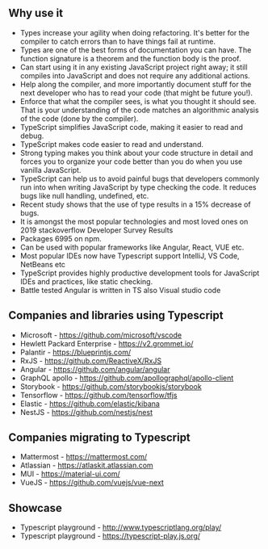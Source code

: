 ## Why use it

* Types increase your agility when doing refactoring. It's better for the compiler to catch errors than to have things fail at runtime.
* Types are one of the best forms of documentation you can have. The function signature is a theorem and the function body is the proof.
* Can start using it in any existing JavaScript project right away; it still compiles into JavaScript and does not require any additional actions. 
* Help along the compiler, and more importantly document stuff for the next developer who has to read your code (that might be future you!).
* Enforce that what the compiler sees, is what you thought it should see. That is your understanding of the code matches an algorithmic analysis of the code (done by the compiler).
* TypeScript simplifies JavaScript code, making it easier to read and debug.
* TypeScript makes code easier to read and understand.
* Strong typing makes you think about your code structure in detail and forces you to organize your code better than you do when you use vanilla JavaScript. 
* TypeScript can help us to avoid painful bugs that developers commonly run into when writing JavaScript by type checking the code. It reduces bugs like null handling, undefined, etc.
* Recent study shows that the use of type results in a 15% decrease of bugs.
* It is amongst the most popular technologies and most loved ones on 2019 stackoverflow Developer Survey Results
* Packages 6995 on npm.
* Can be used with popular frameworks like Angular, React, VUE etc.
* Most popular IDEs now have Typescript support IntelliJ, VS Code, NetBeans etc
* TypeScript provides highly productive development tools for JavaScript IDEs and practices, like static checking.
* Battle tested Angular is written in TS also Visual studio code

## Companies and libraries using Typescript
* Microsoft - https://github.com/microsoft/vscode
* Hewlett Packard Enterprise - https://v2.grommet.io/
* Palantir - https://blueprintjs.com/
* RxJS - https://github.com/ReactiveX/RxJS
* Angular - https://github.com/angular/angular
* GraphQL apollo - https://github.com/apollographql/apollo-client
* Storybook - https://github.com/storybookjs/storybook
* Tensorflow - https://github.com/tensorflow/tfjs
* Elastic - https://github.com/elastic/kibana
* NestJS - https://github.com/nestjs/nest


## Companies migrating to Typescript
* Mattermost - https://mattermost.com/
* Atlassian - https://atlaskit.atlassian.com
* MUI - https://material-ui.com/
* VueJS - https://github.com/vuejs/vue-next

## Showcase

* Typescript playground - http://www.typescriptlang.org/play/
* Typescript playground - https://typescript-play.js.org/